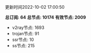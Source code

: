 更新时间2022-10-02 17:00:50

**总订阅: 64**
**总节点: 10174**
**有效节点: 2009**
- v2ray节点: 1693
- trojan节点: 91
- ssr节点: 10
- ss节点: 215
